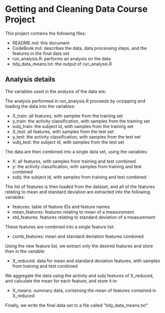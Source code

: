 # Getting and Cleaning Data Course Project

This project contains the following files:

- README.md: this document
- CodeBook.md: describes the data, data processing steps, and the features in the final data set
- run_analysis.R: performs an analysis on the data
- tidy_data_means.txt: the output of run_analysis.R

## Analysis details

The variables used in the analysis of the data are:

The analysis performed in run_analysis.R proceeds by unzipping and loading the data into the variables:
- X_train: all features, with samples from the training set
- y_train: the activity classification, with samples from the training set
- subj_train: the subject id, with samples from the training set
- X_test: all features, with samples from the test set
- y_test: the activity classification, with samples from the test set
- subj_test: the subject id, with samples from the test set

The data are then combined into a single data set, using the variables:
- X: all features, with samples from training and test combined
- y: the activity classification, with samples from training and test combined
- subj: the subject id, with samples from training and test combined

The list of features is then loaded from the dataset, and all of the features relating to mean and standard deviation are extracted into the following variables:
- features: table of feature IDs and feature names
- mean_features: features relating to mean of a measurement
- std_features: features relating to standard deviation of a measurement

These features are combined into a single feature list:
- comb_features: mean and standard deviation features combined

Using the new feature list, we extract only the desired features and store then in the variable:
- X_reduced: data for mean and standard deviation features, with samples from training and test combined

We aggregate the data using the activity and subj features of X_reduced, and calculate the mean for each feature, and store it in:
- X_means: summary data, containing the mean of features contained in X_reduced

Finally, we write the final data set to a file called "tidy_data_means.txt"